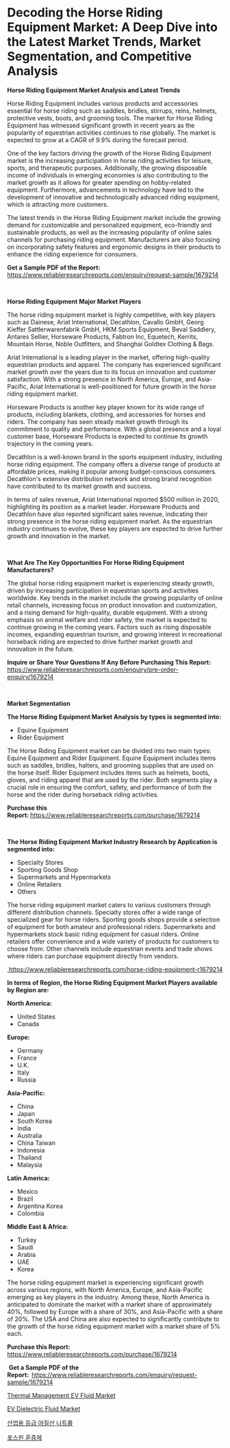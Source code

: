 <p><h1>Decoding the Horse Riding Equipment Market: A Deep Dive into the Latest Market Trends, Market Segmentation, and Competitive Analysis</h1></p><p><strong>Horse Riding Equipment Market Analysis and Latest Trends</strong></p>
<p><p>Horse Riding Equipment includes various products and accessories essential for horse riding such as saddles, bridles, stirrups, reins, helmets, protective vests, boots, and grooming tools. The market for Horse Riding Equipment has witnessed significant growth in recent years as the popularity of equestrian activities continues to rise globally. The market is expected to grow at a CAGR of 9.9% during the forecast period.</p><p>One of the key factors driving the growth of the Horse Riding Equipment market is the increasing participation in horse riding activities for leisure, sports, and therapeutic purposes. Additionally, the growing disposable income of individuals in emerging economies is also contributing to the market growth as it allows for greater spending on hobby-related equipment. Furthermore, advancements in technology have led to the development of innovative and technologically advanced riding equipment, which is attracting more customers.</p><p>The latest trends in the Horse Riding Equipment market include the growing demand for customizable and personalized equipment, eco-friendly and sustainable products, as well as the increasing popularity of online sales channels for purchasing riding equipment. Manufacturers are also focusing on incorporating safety features and ergonomic designs in their products to enhance the riding experience for consumers.</p></p>
<p><strong>Get a Sample PDF of the Report:&nbsp;</strong> <a href="https://www.reliableresearchreports.com/enquiry/request-sample/1679214">https://www.reliableresearchreports.com/enquiry/request-sample/1679214</a></p>
<p>&nbsp;</p>
<p><strong>Horse Riding Equipment Major Market Players</strong></p>
<p><p>The horse riding equipment market is highly competitive, with key players such as Dainese, Ariat International, Decathlon, Cavallo GmbH, Georg Kieffer Sattlerwarenfabrik GmbH, HKM Sports Equipment, Beval Saddlery, Antares Sellier, Horseware Products, Fabtron Inc, Equetech, Kerrits, Mountain Horse, Noble Outfitters, and Shanghai Goldtex Clothing & Bags.</p><p>Ariat International is a leading player in the market, offering high-quality equestrian products and apparel. The company has experienced significant market growth over the years due to its focus on innovation and customer satisfaction. With a strong presence in North America, Europe, and Asia-Pacific, Ariat International is well-positioned for future growth in the horse riding equipment market.</p><p>Horseware Products is another key player known for its wide range of products, including blankets, clothing, and accessories for horses and riders. The company has seen steady market growth through its commitment to quality and performance. With a global presence and a loyal customer base, Horseware Products is expected to continue its growth trajectory in the coming years.</p><p>Decathlon is a well-known brand in the sports equipment industry, including horse riding equipment. The company offers a diverse range of products at affordable prices, making it popular among budget-conscious consumers. Decathlon's extensive distribution network and strong brand recognition have contributed to its market growth and success.</p><p>In terms of sales revenue, Ariat International reported $500 million in 2020, highlighting its position as a market leader. Horseware Products and Decathlon have also reported significant sales revenue, indicating their strong presence in the horse riding equipment market. As the equestrian industry continues to evolve, these key players are expected to drive further growth and innovation in the market.</p></p>
<p>&nbsp;</p>
<p><strong>What Are The Key Opportunities For Horse Riding Equipment Manufacturers?</strong></p>
<p><p>The global horse riding equipment market is experiencing steady growth, driven by increasing participation in equestrian sports and activities worldwide. Key trends in the market include the growing popularity of online retail channels, increasing focus on product innovation and customization, and a rising demand for high-quality, durable equipment. With a strong emphasis on animal welfare and rider safety, the market is expected to continue growing in the coming years. Factors such as rising disposable incomes, expanding equestrian tourism, and growing interest in recreational horseback riding are expected to drive further market growth and innovation in the future.</p></p>
<p><strong>Inquire or Share Your Questions If Any Before Purchasing This Report:</strong> <a href="https://www.reliableresearchreports.com/enquiry/pre-order-enquiry/1679214">https://www.reliableresearchreports.com/enquiry/pre-order-enquiry/1679214</a></p>
<p>&nbsp;</p>
<p><strong>Market Segmentation</strong></p>
<p><strong>The Horse Riding Equipment Market Analysis by types is segmented into:</strong></p>
<p><ul><li>Equine Equipment</li><li>Rider Equipment</li></ul></p>
<p><p>The Horse Riding Equipment market can be divided into two main types: Equine Equipment and Rider Equipment. Equine Equipment includes items such as saddles, bridles, halters, and grooming supplies that are used on the horse itself. Rider Equipment includes items such as helmets, boots, gloves, and riding apparel that are used by the rider. Both segments play a crucial role in ensuring the comfort, safety, and performance of both the horse and the rider during horseback riding activities.</p></p>
<p><strong>Purchase this Report:&nbsp;</strong><a href="https://www.reliableresearchreports.com/purchase/1679214">https://www.reliableresearchreports.com/purchase/1679214</a></p>
<p>&nbsp;</p>
<p><strong>The Horse Riding Equipment Market Industry Research by Application is segmented into:</strong></p>
<p><ul><li>Specialty Stores</li><li>Sporting Goods Shop</li><li>Supermarkets and Hypermarkets</li><li>Online Retailers</li><li>Others</li></ul></p>
<p><p>The horse riding equipment market caters to various customers through different distribution channels. Specialty stores offer a wide range of specialized gear for horse riders. Sporting goods shops provide a selection of equipment for both amateur and professional riders. Supermarkets and hypermarkets stock basic riding equipment for casual riders. Online retailers offer convenience and a wide variety of products for customers to choose from. Other channels include equestrian events and trade shows where riders can purchase equipment directly from vendors.</p></p>
<p><a href="https://www.reliableresearchreports.com/horse-riding-equipment-r1679214">&nbsp;https://www.reliableresearchreports.com/horse-riding-equipment-r1679214</a></p>
<p><strong>In terms of Region, the Horse Riding Equipment Market Players available by Region are:</strong></p>
<p>
    <p> <strong> North America: </strong>
        <ul>
            <li>United States</li>
            <li>Canada</li>
        </ul>
        </p> 
    <p> <strong> Europe: </strong>
        <ul>
            <li>Germany</li>
            <li>France</li>
            <li>U.K.</li>
            <li>Italy</li>
            <li>Russia</li>
        </ul>
        </p> 
    <p> <strong> Asia-Pacific: </strong>
        <ul>
            <li>China</li>
            <li>Japan</li>
            <li>South Korea</li>
            <li>India</li>
            <li>Australia</li>
            <li>China Taiwan</li>
            <li>Indonesia</li>
            <li>Thailand</li>
            <li>Malaysia</li>
        </ul>
        </p> 
    <p> <strong> Latin America: </strong>
        <ul>
            <li>Mexico</li>
            <li>Brazil</li>
            <li>Argentina Korea</li>
            <li>Colombia</li>
        </ul>
        </p> 
    <p> <strong> Middle East & Africa: </strong>
        <ul>
            <li>Turkey</li>
            <li>Saudi</li>
            <li>Arabia</li>
            <li>UAE</li>
            <li>Korea</li>
        </ul>
    </p>
    </p>
<p><p>The horse riding equipment market is experiencing significant growth across various regions, with North America, Europe, and Asia-Pacific emerging as key players in the industry. Among these, North America is anticipated to dominate the market with a market share of approximately 40%, followed by Europe with a share of 30%, and Asia-Pacific with a share of 20%. The USA and China are also expected to significantly contribute to the growth of the horse riding equipment market with a market share of 5% each.</p></p>
<p><strong>Purchase this Report: </strong><a href="https://www.reliableresearchreports.com/purchase/1679214">https://www.reliableresearchreports.com/purchase/1679214</a></p>
<p>&nbsp;<strong>Get a Sample PDF of the Report:&nbsp;&nbsp;</strong><a href="https://www.reliableresearchreports.com/enquiry/request-sample/1679214">https://www.reliableresearchreports.com/enquiry/request-sample/1679214</a></p>
<p><strong></strong></p>
<p><p><a href="https://github.com/aafbctfl75/Market-Research-Report-List-1/blob/main/thermal-management-ev-fluid-market.md">Thermal Management EV Fluid Market</a></p><p><a href="https://github.com/iprahimabdulrahmman/Market-Research-Report-List-1/blob/main/ev-dielectric-fluid-market.md">EV Dielectric Fluid Market</a></p><p><a href="https://github.com/AidenReinger/Market-Research-Report-List-1/blob/main/4460415146482.md">산업용 등급 아질산 나트륨</a></p><p><a href="https://github.com/gambitz1998/Market-Research-Report-List-1/blob/main/2946037146483.md">포스핀 훈증제</a></p></p>